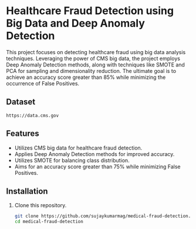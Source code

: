 

# Healthcare Fraud Detection using Big Data and Deep Anomaly Detection


This project focuses on detecting healthcare fraud using big data analysis techniques. Leveraging the power of CMS big data, the project employs Deep Anomaly Detection methods, along with techniques like SMOTE and PCA for sampling and dimensionality reduction. The ultimate goal is to achieve an accuracy score greater than 85% while minimizing the occurrence of False Positives. 

## Dataset 

`https://data.cms.gov`

## Features

- Utilizes CMS big data for healthcare fraud detection.
- Applies Deep Anomaly Detection methods for improved accuracy.
- Utilizes SMOTE for balancing class distribution.
- Aims for an accuracy score greater than 75% while minimizing False Positives.

## Installation

1. Clone this repository.

   ```bash
   git clone https://github.com/sujaykumarmag/medical-fraud-detection.git
   cd medical-fraud-detection

